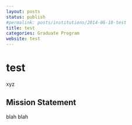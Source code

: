 ```yaml
---
layout: posts
status: publish
#permalink: posts/institutions/2014-06-10-test
title: test
categories: Graduate Program
website: test
---
```

# test

  xyz

## Mission Statement

  blah blah

  